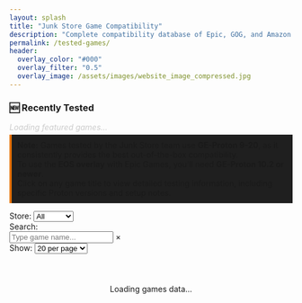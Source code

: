 ```yaml
---
layout: splash
title: "Junk Store Game Compatibility"
description: "Complete compatibility database of Epic, GOG, and Amazon games tested on Steam Deck. Search hundreds of games with working status and setup notes."
permalink: /tested-games/
header:
  overlay_color: "#000"
  overlay_filter: "0.5"
  overlay_image: /assets/images/website_image_compressed.jpg
---
```


<div class="spacer mt-4"></div>

<div class="feature-box games-featured-box">
  <h3>🆕 Recently Tested</h3>
  <div class="featured-row" id="featuredGamesRow">
    <div class="featured-entry">
      <span style="color: #ccc; font-style: italic;">Loading featured games...</span>
    </div>
  </div>
</div>

<script>
// Embed featured games data from Jekyll for the optimized table
window.featuredGamesData = {{ site.data.featured_games | jsonify }};
</script>

<p style="border-left: 4px solid #e67300; background-color: #1f1f1f; padding: 10px; margin-top: 5px;">
  <strong>Note:</strong> Games tested by the Junk Store team use <strong>GE-Proton 9-20</strong>, as it consistently provides the best out-of-the-box compatibility.<br>
  To use the <strong>EOS overlay</strong> with Epic Games, you'll need <strong>GE-Proton 10.2 or newer</strong>.<br>
  Click on any game title to view detailed testing information, including specific Proton versions and setup notes.
</p>

<div class="table-controls">
  <div class="control-group">
    <label for="storefrontFilter">Store:</label>
    <select id="storefrontFilter">
      <option value="All" selected="">All</option>
      <option value="Amazon">Amazon</option>
      <option value="Epic">Epic</option>
      <option value="GOG">GOG</option>
    </select>
  </div>
  
  <div class="control-group">
    <label for="searchInput">Search:</label>
    <div class="search-input-wrapper">
      <input type="text" id="searchInput" placeholder="Type game name..." autocomplete="off">
      <span id="clearSearch" class="search-clear-btn" title="Clear search">×</span>
    </div>
  </div>
  
  <div class="control-group">
    <label for="pageSizeSelect">Show:</label>
    <select id="pageSizeSelect">
      <option value="10">10 per page</option>
      <option value="20" selected="">20 per page</option>
      <option value="50">50 per page</option>
    </select>
  </div>
</div>

<div id="loadingIndicator" style="text-align: center; padding: 40px;">
  <p>Loading games data...</p>
</div>

<div class="games-table-wrapper" id="gamesTableContainer">
  <!-- Table will be generated by JavaScript -->
</div>

<script src="{{ '/assets/js/games-table-optimized.js' | relative_url }}"></script>